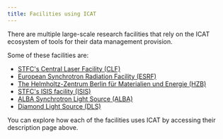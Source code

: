 ```yaml
---
title: Facilities using ICAT
---
```


There are multiple large-scale research facilities that rely on the ICAT ecosystem of tools for their data management provision.

Some of these facilities are:

- [STFC's Central Laser Facility (CLF)](/collaboration/facilities/clf/) 
- [European Synchrotron Radiation Facility (ESRF)](/collaboration/facilities/esrf/)
- [The Helmholtz-Zentrum Berlin für Materialien und Energie (HZB)](/collaboration/facilities/hzb/)
- [STFC's ISIS facility (ISIS)](/collaboration/facilities/isis/)
- [ALBA Synchrotron Light Source (ALBA)](/collaboration/facilities/alba/)
- [Diamond Light Source (DLS)](https://diamond.ac.uk/)

You can explore how each of the facilities uses ICAT by accessing their description page above.
